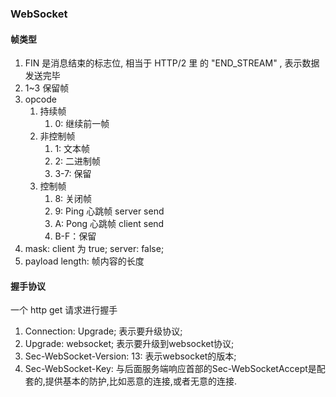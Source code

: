 ### WebSocket

####  帧类型

1. FIN 是消息结束的标志位, 相当于 HTTP/2 ⾥ 的 "END_STREAM" , 表⽰数据发送完毕
2. 1~3 保留帧
3. opcode
   1. 持续帧
      1. 0: 继续前⼀帧
   2. ⾮控制帧
      1. 1: ⽂本帧
      2. 2: ⼆进制帧
      3. 3-7: 保留
   3. 控制帧
      1. 8: 关闭帧
      2. 9: Ping ⼼跳帧 server send
      3. A: Pong ⼼跳帧 client send
      4. B-F：保留
4. mask: client 为 true; server: false;
5. payload length: 帧内容的长度

#### 握手协议

一个 http get 请求进行握手

1. Connection: Upgrade; 表⽰要升级协议;
2. Upgrade: websocket; 表⽰要升级到websocket协议;
3. Sec-WebSocket-Version: 13: 表⽰websocket的版本;
4. Sec-WebSocket-Key: 与后⾯服务端响应⾸部的Sec-WebSocketAccept是配套的,提供基本的防护,⽐如恶意的连接,或者⽆意的连接.

























